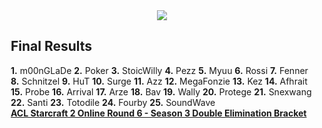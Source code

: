 <div id="q" style="padding: 0 10px;">
<center><img src="http://i.imgur.com/zaE3lb6.png"></center>
<h2>Final Results</h2>
<p>
<b>1.</b> m00nGLaDe
<b>2.</b> Poker
<b>3.</b> StoicWilly
<b>4.</b> Pezz
<b>5.</b> Myuu
<b>6.</b> Rossi
<b>7.</b> Fenner
<b>8.</b> Schnitzel
<b>9.</b> HuT
<b>10.</b> Surge
<b>11.</b> Azz
<b>12.</b> MegaFonzie
<b>13.</b> Kez
<b>14.</b> Afhrait
<b>15.</b> Probe
<b>16.</b> Arrival
<b>17.</b> Arze
<b>18.</b> Bav
<b>19.</b> Wally
<b>20.</b> Protege
<b>21.</b> Snexwang
<b>22.</b> Santi
<b>23.</b> Totodile
<b>24.</b> Fourby
<b>25.</b> SoundWave
<br><b>
<a href="http://challonge.com/ACLSC2OR6">ACL Starcraft 2 Online Round 6 - Season 3 Double Elimination Bracket</a><b>
</b></b></p>
</div>